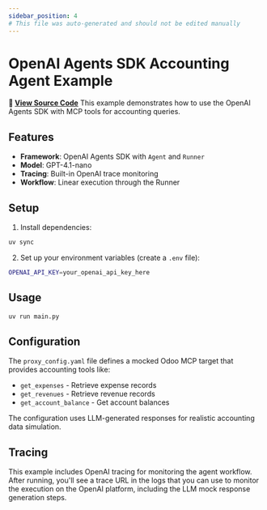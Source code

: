 ```yaml
---
sidebar_position: 4
# This file was auto-generated and should not be edited manually
---
```


# OpenAI Agents SDK Accounting Agent Example

**📂 [View Source Code](https://github.com/agentiqs/mcp-kit-python/tree/b45137cd99da185d02ec2d2f4642b1364c95d49d/examples/openai_agents_sdk)**
This example demonstrates how to use the OpenAI Agents SDK with MCP tools for accounting queries.

## Features

- **Framework**: OpenAI Agents SDK with `Agent` and `Runner`
- **Model**: GPT-4.1-nano
- **Tracing**: Built-in OpenAI trace monitoring
- **Workflow**: Linear execution through the Runner

## Setup

1. Install dependencies:
```bash
uv sync
```

2. Set up your environment variables (create a `.env` file):
```bash
OPENAI_API_KEY=your_openai_api_key_here
```

## Usage

```bash
uv run main.py
```

## Configuration

The `proxy_config.yaml` file defines a mocked Odoo MCP target that provides accounting tools like:
- `get_expenses` - Retrieve expense records
- `get_revenues` - Retrieve revenue records
- `get_account_balance` - Get account balances

The configuration uses LLM-generated responses for realistic accounting data simulation.

## Tracing

This example includes OpenAI tracing for monitoring the agent workflow. After running, you'll see a trace URL in the logs that you can use to monitor the execution on the OpenAI platform, including the LLM mock response generation steps.
